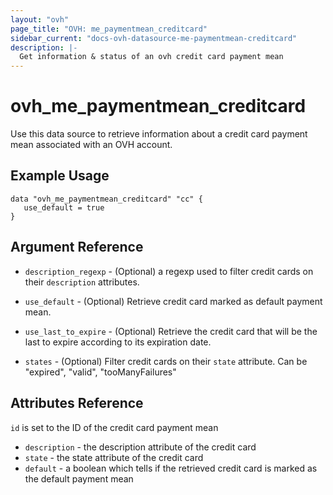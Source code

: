 ```yaml
---
layout: "ovh"
page_title: "OVH: me_paymentmean_creditcard"
sidebar_current: "docs-ovh-datasource-me-paymentmean-creditcard"
description: |-
  Get information & status of an ovh credit card payment mean
---
```


# ovh_me_paymentmean_creditcard

Use this data source to retrieve information about a credit card
payment mean associated with an OVH account.

## Example Usage

```hcl
data "ovh_me_paymentmean_creditcard" "cc" {
   use_default = true
}
```

## Argument Reference


* `description_regexp` - (Optional) a regexp used to filter credit cards 
on their `description` attributes.

* `use_default` - (Optional) Retrieve credit card marked as default payment mean.

* `use_last_to_expire` - (Optional) Retrieve the credit card that will be the last
to expire according to its expiration date.

* `states` - (Optional) Filter credit cards on their `state` attribute.
Can be "expired", "valid", "tooManyFailures"


## Attributes Reference

`id` is set to the ID of the credit card payment mean

* `description` - the description attribute of the credit card
* `state` - the state attribute of the credit card
* `default` - a boolean which tells if the retrieved credit card
is marked as the default payment mean
